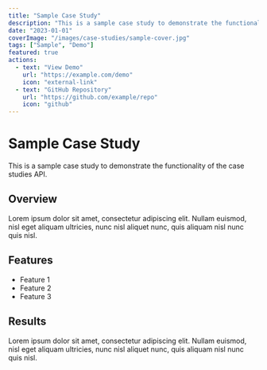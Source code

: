```yaml
---
title: "Sample Case Study"
description: "This is a sample case study to demonstrate the functionality of the case studies API."
date: "2023-01-01"
coverImage: "/images/case-studies/sample-cover.jpg"
tags: ["Sample", "Demo"]
featured: true
actions:
  - text: "View Demo"
    url: "https://example.com/demo"
    icon: "external-link"
  - text: "GitHub Repository"
    url: "https://github.com/example/repo"
    icon: "github"
---
```


# Sample Case Study

This is a sample case study to demonstrate the functionality of the case studies API.

## Overview

Lorem ipsum dolor sit amet, consectetur adipiscing elit. Nullam euismod, nisl eget aliquam ultricies, nunc nisl aliquet nunc, quis aliquam nisl nunc quis nisl.

## Features

- Feature 1
- Feature 2
- Feature 3

## Results

Lorem ipsum dolor sit amet, consectetur adipiscing elit. Nullam euismod, nisl eget aliquam ultricies, nunc nisl aliquet nunc, quis aliquam nisl nunc quis nisl. 